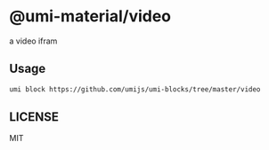 # @umi-material/video

a video ifram

## Usage

```sh
umi block https://github.com/umijs/umi-blocks/tree/master/video
```

## LICENSE

MIT

